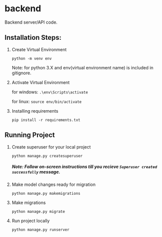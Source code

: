 # backend
Backend server/API code.

## Installation Steps:

1. Create Virtual Environment

   ```python -m venv env```

   Note: for python 3.X and env(virtual environment name) is included in gitignore.

2. Activate Virtual Environment 

   for windows: ```.\env\Scripts\activate```
   
   for linux: ```source env/bin/activate```

3. Installing requirements
   
   ```pip install -r requirements.txt```

## Running Project

1. Create superuser for your local project

   `python manage.py createsuperuser`

   ##### *Note:  Follow on-screen instructions till you recieve `Superuser created successfully` message.*

2. Make model changes ready for migration

   `python manage.py makemigrations`

3. Make migrations

   `python manage.py migrate`

4. Run project locally

   `python manage.py runserver`
